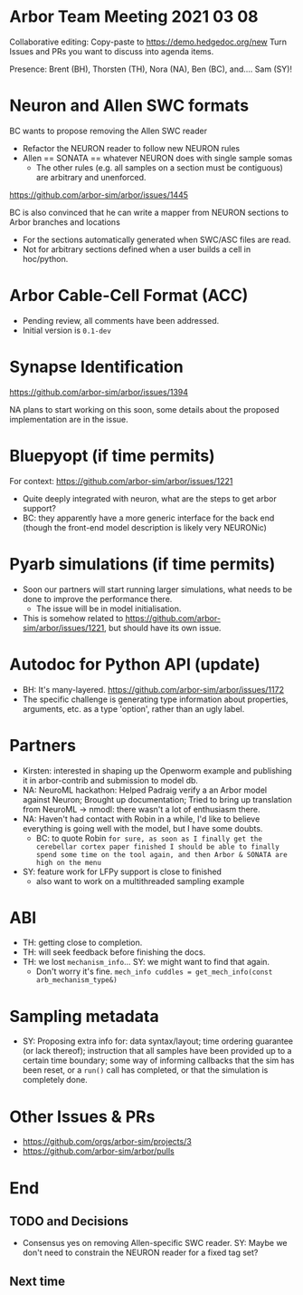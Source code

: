 Arbor Team Meeting 2021 03 08
=============================

Collaborative editing: Copy-paste to <https://demo.hedgedoc.org/new>
Turn Issues and PRs you want to discuss into agenda items.

Presence: Brent (BH), Thorsten (TH), Nora (NA), Ben (BC), and.... Sam (SY)!

Neuron and Allen SWC formats
============================
BC wants to propose removing the Allen SWC reader
* Refactor the NEURON reader to follow new NEURON rules
* Allen == SONATA == whatever NEURON does with single sample somas
    - The other rules (e.g. all samples on a section must be contiguous) are arbitrary and unenforced.

https://github.com/arbor-sim/arbor/issues/1445

BC is also convinced that he can write a mapper from NEURON sections to Arbor branches and locations
* For the sections automatically generated when SWC/ASC files are read.
* Not for arbitrary sections defined when a user builds a cell in hoc/python.

Arbor Cable-Cell Format (ACC)
=============================
* Pending review, all comments have been addressed.
* Initial version is `0.1-dev`

Synapse Identification
======================
https://github.com/arbor-sim/arbor/issues/1394

NA plans to start working on this soon, some details about the proposed implementation are in the issue.

Bluepyopt (if time permits)
===========================
For context: https://github.com/arbor-sim/arbor/issues/1221

* Quite deeply integrated with neuron, what are the steps to get arbor support?
* BC: they apparently have a more generic interface for the back end (though the front-end model description is likely very NEURONic)

Pyarb simulations (if time permits)
===================================

* Soon our partners will start running larger simulations, what needs to be done to improve the performance there.
    * The issue will be in model initialisation.
* This is somehow related to https://github.com/arbor-sim/arbor/issues/1221, but should have its own issue.

Autodoc for Python API (update)
===============================

* BH: It's many-layered. https://github.com/arbor-sim/arbor/issues/1172
* The specific challenge is generating type information about properties, arguments, etc. as a type 'option', rather than an ugly label.

Partners
========

* Kirsten: interested in shaping up the Openworm example and publishing it in arbor-contrib and submission to model db.
* NA: NeuroML hackathon: Helped Padraig verify a an Arbor model against Neuron; Brought up documentation; Tried to bring up translation from NeuroML -> nmodl: there wasn't a lot of enthusiasm there.
* NA: Haven't had contact with Robin in a while, I'd like to believe everything is going well with the model, but I have some doubts.
    * BC: to quote Robin `for sure, as soon as I finally get the cerebellar cortex paper finished I should be able to finally spend some time on the tool again, and then Arbor & SONATA are high on the menu`
* SY: feature work for LFPy support is close to finished
    *  also want to work on a multithreaded sampling example

ABI
===

* TH: getting close to completion.
* TH: will seek feedback before finishing the docs.
* TH: we lost `mechanism_info`... SY: we might want to find that again.
  * Don't worry it's fine. `mech_info cuddles = get_mech_info(const arb_mechanism_type&)`

Sampling metadata
=================

* SY: Proposing extra info for: data syntax/layout; time ordering guarantee (or lack thereof); instruction that all samples have been provided up to a certain time boundary; some way of informing callbacks that the sim has been reset, or a `run()` call has completed, or that the simulation is completely done.

Other Issues & PRs
==================

* https://github.com/orgs/arbor-sim/projects/3
* https://github.com/arbor-sim/arbor/pulls

End
===

TODO and Decisions
------------------

* Consensus yes on removing Allen-specific SWC reader. SY: Maybe we don't need to constrain the NEURON reader for a fixed tag set?

Next time
---------
